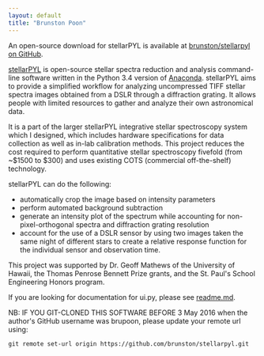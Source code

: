 ```yaml
---
layout: default
title: "Brunston Poon"
---
```


An open-source download for stellarPYL is available at [brunston/stellarpyl on GitHub](https://github.com/brunston/stellarpyl).

[stellarPYL](https://github.com/brunston/stellarpyl) is open-source stellar spectra reduction and analysis command-line software written in the Python 3.4 version of [Anaconda](http://continuum.io/anaconda). stellarPYL aims to provide a simplified workflow for analyzing uncompressed TIFF stellar spectra images obtained from a DSLR through a diffraction grating. It allows people with limited resources to gather and analyze their own astronomical data.

It is a part of the larger stellarPYL integrative stellar spectroscopy system which I designed, which includes hardware specifications for data collection as well as in-lab calibration methods. This project reduces the cost required to perform quantitative stellar spectroscopy fivefold (from ~$1500 to $300) and uses existing COTS (commercial off-the-shelf) technology.

stellarPYL can do the following: 

*   automatically crop the image based on intensity parameters
*   perform automated background subtraction
*   generate an intensity plot of the spectrum while accounting for non-pixel-orthogonal spectra and diffraction grating resolution
*   account for the use of a DSLR sensor by using two images taken the same night of different stars to create a relative response function for the individual sensor and observation time.

This project was supported by Dr. Geoff Mathews of the University of Hawaii, the Thomas Penrose Bennett Prize grants, and the St. Paul's School Engineering Honors program.

If you are looking for documentation for ui.py, please see [readme.md](https://github.com/brunston/stellarpyl/blob/master/README.md).

NB: IF YOU GIT-CLONED THIS SOFTWARE BEFORE 3 May 2016 when the author's GitHub username was brupoon, please update your remote url using:

    git remote set-url origin https://github.com/brunston/stellarpyl.git
